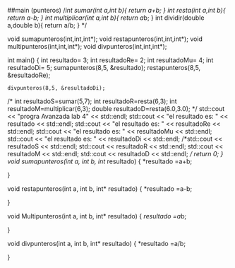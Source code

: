 ##main (punteros)
/*int sumar(int a,int b){
    return a+b;
 }
 int resta(int a,int b){
    return a-b;
 }
 int multiplicar(int a,int b){
    return a*b;
 }
 int dividir(double a,double b){
    return a/b;
 } */
 
 void sumapunteros(int,int,int*);
 void restapunteros(int,int,int*);
 void multipunteros(int,int,int*);
 void divpunteros(int,int,int*);
 
int main()
{
    int resultado= 3;
    int resultadoRe= 2;
    int resultadoMu= 4;
    int resultadoDi= 5;
    sumapunteros(8,5, &resultado);
    restapunteros(8,5, &resultadoRe);
    
    divpunteros(8,5, &resultadoDi);
    
   /* int resultadoS=sumar(5,7);
    int resultadoR=resta(6,3);
    int resultadoM=multiplicar(6,3);
    double resultadoD=resta(6.0,3.0); */
  std::cout << "progra Avanzada lab 4" << std::endl;
  std::cout << "el resultado es: " << resultado << std::endl;
  std::cout << "el resultado es: " << resultadoRe << std::endl;
  std::cout << "el resultado es: " << resultadoMu << std::endl;
  std::cout << "el resultado es: " << resultadoDi << std::endl;
  /*std::cout << resultadoS << std::endl;
  std::cout << resultadoR << std::endl;
  std::cout << resultadoM << std::endl;
  std::cout << resultadoD << std::endl; */
  return 0;
}
void  sumapunteros(int a, int b, int* resultado)
{
     *resultado =a+b;
    
}
 

void  restapunteros(int a, int b, int* resultado)
{
     *resultado =a-b;
    
}
  

void  Multipunteros(int a, int b, int* resultado)
{
     *resultado =a*b;
    
}
  

void  divpunteros(int a, int b, int* resultado)
{
     *resultado =a/b;
    
}
  